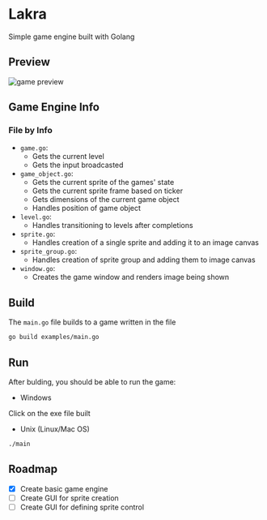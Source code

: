 # Lakra
Simple game engine built with Golang

## Preview

![game preview]('preview.png')

## Game Engine Info

### File by Info

* `game.go`:
	* Gets the current level
	* Gets the input broadcasted
* `game_object.go`:
	* Gets the current sprite of the games' state
	* Gets the current sprite frame based on ticker
	* Gets dimensions of the current game object
	* Handles position of game object
* `level.go`:
	* Handles transitioning to levels after completions
* `sprite.go`:
	* Handles creation of a single sprite and adding it to an image canvas
* `sprite_group.go`:
	* Handles creation of sprite group and adding them to image canvas
* `window.go`:
	* Creates the game window and renders image being shown

## Build

The `main.go` file builds to a game written in the file

```bash
go build examples/main.go
```

## Run

After bulding, you should be able to run the game:
* Windows

Click on the exe file built

* Unix (Linux/Mac OS)

```bash
./main
```

## Roadmap

* [x] Create basic game engine
* [ ] Create GUI for sprite creation
* [ ] Create GUI for defining sprite control
